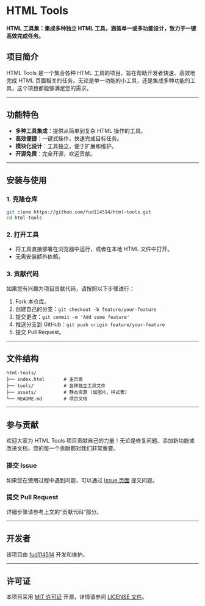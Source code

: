 # HTML Tools

**HTML 工具集：集成多种独立 HTML 工具，涵盖单一或多功能设计，致力于一键高效完成任务。**

## 项目简介

HTML Tools 是一个集合各种 HTML 工具的项目，旨在帮助开发者快速、高效地完成 HTML 页面相关的任务。无论是单一功能的小工具，还是集成多种功能的工具，这个项目都能够满足您的需求。

---

## 功能特色

- **多种工具集成**：提供从简单到复杂 HTML 操作的工具。
- **高效便捷**：一键式操作，快速完成目标任务。
- **模块化设计**：工具独立，便于扩展和维护。
- **开源免费**：完全开源，欢迎贡献。

---

## 安装与使用

### 1. 克隆仓库
```bash
git clone https://github.com/fud114514/html-tools.git
cd html-tools
```

### 2. 打开工具
- 将工具直接部署在浏览器中运行，或者在本地 HTML 文件中打开。
- 无需安装额外依赖。

### 3. 贡献代码
如果您有兴趣为项目贡献代码，请按照以下步骤进行：
1. Fork 本仓库。
2. 创建自己的分支：`git checkout -b feature/your-feature`
3. 提交更改：`git commit -m 'Add some feature'`
4. 推送分支到 GitHub：`git push origin feature/your-feature`
5. 提交 Pull Request。

---

## 文件结构

```plaintext
html-tools/
├── index.html       # 主页面
├── tools/           # 各种独立工具文件
├── assets/          # 静态资源 (如图片、样式表)
└── README.md        # 项目文档
```

---

## 参与贡献

欢迎大家为 HTML Tools 项目贡献自己的力量！无论是修复问题、添加新功能或改进文档，您的每一个贡献都对我们非常重要。

### 提交 Issue
如果您在使用过程中遇到问题，可以通过 [Issue 页面](https://github.com/fud114514/html-tools/issues) 提交问题。

### 提交 Pull Request
详细步骤请参考上文的“贡献代码”部分。

---

## 开发者

该项目由 [fud114514](https://github.com/fud114514) 开发和维护。

---

## 许可证

本项目采用 [MIT 许可证](https://opensource.org/licenses/MIT) 开源，详情请参阅 [LICENSE 文件](https://github.com/fud114514/html-tools/blob/main/LICENSE)。
